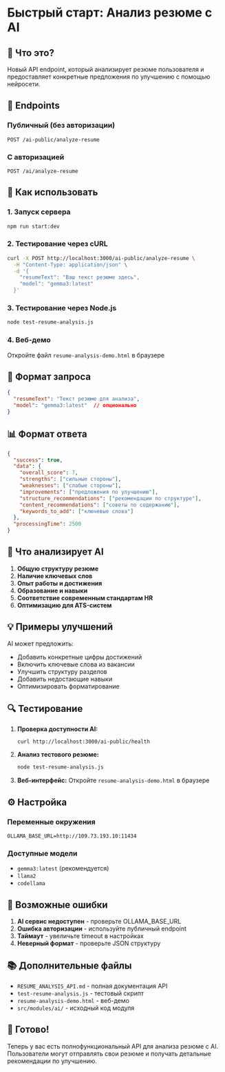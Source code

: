 # Быстрый старт: Анализ резюме с AI

## 🚀 Что это?

Новый API endpoint, который анализирует резюме пользователя и предоставляет конкретные предложения по улучшению с помощью нейросети.

## 📍 Endpoints

### Публичный (без авторизации)
```
POST /ai-public/analyze-resume
```

### С авторизацией
```
POST /ai/analyze-resume
```

## 🔧 Как использовать

### 1. Запуск сервера
```bash
npm run start:dev
```

### 2. Тестирование через cURL
```bash
curl -X POST http://localhost:3000/ai-public/analyze-resume \
  -H "Content-Type: application/json" \
  -d '{
    "resumeText": "Ваш текст резюме здесь",
    "model": "gemma3:latest"
  }'
```

### 3. Тестирование через Node.js
```bash
node test-resume-analysis.js
```

### 4. Веб-демо
Откройте файл `resume-analysis-demo.html` в браузере

## 📝 Формат запроса

```json
{
  "resumeText": "Текст резюме для анализа",
  "model": "gemma3:latest"  // опционально
}
```

## 📊 Формат ответа

```json
{
  "success": true,
  "data": {
    "overall_score": 7,
    "strengths": ["сильные стороны"],
    "weaknesses": ["слабые стороны"],
    "improvements": ["предложения по улучшению"],
    "structure_recommendations": ["рекомендации по структуре"],
    "content_recommendations": ["советы по содержанию"],
    "keywords_to_add": ["ключевые слова"]
  },
  "processingTime": 2500
}
```

## 🎯 Что анализирует AI

1. **Общую структуру резюме**
2. **Наличие ключевых слов**
3. **Опыт работы и достижения**
4. **Образование и навыки**
5. **Соответствие современным стандартам HR**
6. **Оптимизацию для ATS-систем**

## 💡 Примеры улучшений

AI может предложить:
- Добавить конкретные цифры достижений
- Включить ключевые слова из вакансии
- Улучшить структуру разделов
- Добавить недостающие навыки
- Оптимизировать форматирование

## 🔍 Тестирование

1. **Проверка доступности AI:**
   ```bash
   curl http://localhost:3000/ai-public/health
   ```

2. **Анализ тестового резюме:**
   ```bash
   node test-resume-analysis.js
   ```

3. **Веб-интерфейс:**
   Откройте `resume-analysis-demo.html` в браузере

## ⚙️ Настройка

### Переменные окружения
```env
OLLAMA_BASE_URL=http://109.73.193.10:11434
```

### Доступные модели
- `gemma3:latest` (рекомендуется)
- `llama2`
- `codellama`

## 🚨 Возможные ошибки

1. **AI сервис недоступен** - проверьте OLLAMA_BASE_URL
2. **Ошибка авторизации** - используйте публичный endpoint
3. **Таймаут** - увеличьте timeout в настройках
4. **Неверный формат** - проверьте JSON структуру

## 📚 Дополнительные файлы

- `RESUME_ANALYSIS_API.md` - полная документация API
- `test-resume-analysis.js` - тестовый скрипт
- `resume-analysis-demo.html` - веб-демо
- `src/modules/ai/` - исходный код модуля

## 🎉 Готово!

Теперь у вас есть полнофункциональный API для анализа резюме с AI. Пользователи могут отправлять свои резюме и получать детальные рекомендации по улучшению.
